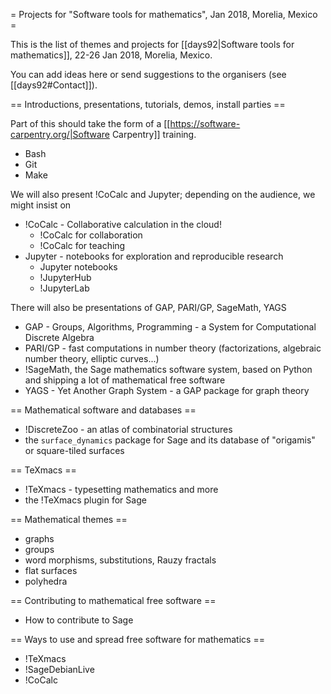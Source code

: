 = Projects for "Software tools for mathematics", Jan 2018, Morelia, Mexico =

This is the list of themes and projects for [[days92|Software tools for mathematics]], 22-26 Jan 2018, Morelia, Mexico.

You can add ideas here or send suggestions to the organisers (see [[days92#Contact]]).

== Introductions, presentations, tutorials, demos, install parties ==

Part of this should take the form of a [[https://software-carpentry.org/|Software Carpentry]] training.

  * Bash
  * Git
  * Make

We will also present !CoCalc and Jupyter; depending on the audience, we might insist on

  * !CoCalc - Collaborative calculation in the cloud!
    * !CoCalc for collaboration
    * !CoCalc for teaching
  * Jupyter - notebooks for exploration and reproducible research
    * Jupyter notebooks
    * !JupyterHub
    * !JupyterLab

There will also be presentations of GAP, PARI/GP, SageMath, YAGS

  * GAP - Groups, Algorithms, Programming - a System for Computational Discrete Algebra
  * PARI/GP - fast computations in number theory (factorizations, algebraic number theory, elliptic curves...)
  * !SageMath, the Sage mathematics software system, based on Python and shipping a lot of mathematical free software
  * YAGS - Yet Another Graph System - a GAP package for graph theory

== Mathematical software and databases ==

  * !DiscreteZoo - an atlas of combinatorial structures
  * the `surface_dynamics` package for Sage and its database of "origamis" or square-tiled surfaces

== TeXmacs ==

  * !TeXmacs - typesetting mathematics and more
  * the !TeXmacs plugin for Sage

== Mathematical themes ==

  * graphs
  * groups
  * word morphisms, substitutions, Rauzy fractals
  * flat surfaces
  * polyhedra

== Contributing to mathematical free software ==

  * How to contribute to Sage

== Ways to use and spread free software for mathematics ==

  * !TeXmacs
  * !SageDebianLive
  * !CoCalc
